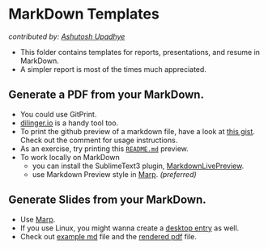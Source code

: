 # MarkDown Templates
_contributed by: [Ashutosh Upadhye](https://github.com/ashutosh2411)_

* This folder contains templates for reports, presentations, and resume in MarkDown. 
* A simpler report is most of the times much appreciated. 

## Generate a PDF from your MarkDown. 

* You could use GitPrint. 
* [dilinger.io](https://dilinger.io) is a handy tool too. 
* To print the github preview of a markdown file, have a look at [this gist](https://gist.github.com/ashutosh2411/a97c815edafa4cfd5a25c67db389f43a). Check out the comment for usage instructions. 
* As an exercise, try printing this [`README.md`](https://github.com/ashutosh2411/templates/blob/master/markdown/README.md) preview. 
* To work locally on MarkDown 
	* you can install the SublimeText3 plugin, [MarkdownLivePreview](https://packagecontrol.io/packages/MarkdownLivePreview). 
	* use Markdown Preview style in [Marp](https://yhatt.github.io/marp/). _(preferred)_

## Generate Slides from your MarkDown.

* Use [Marp](https://github.com/yhatt/marp#usage).
* If you use Linux, you might wanna create a [desktop entry](https://gist.github.com/ashutosh2411/013949bdc3afd3695ab27ed67512c844) as well. 
* Check out [example md](/slides.md) file and the [rendered pdf](slides.pdf) file. 
